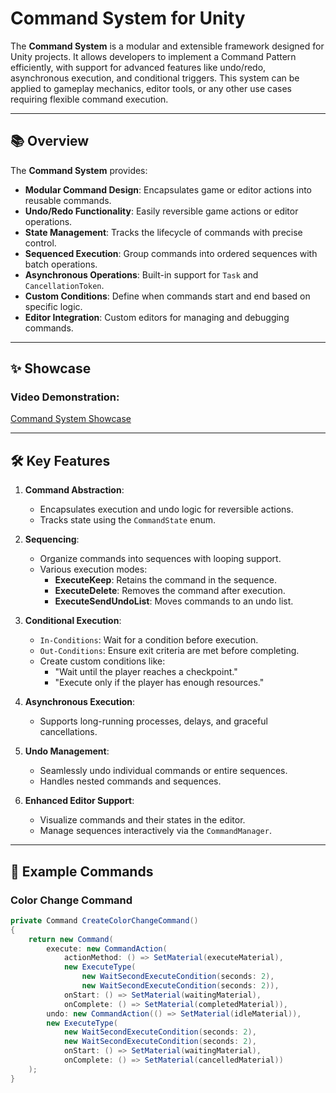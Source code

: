 # Command System for Unity

The **Command System** is a modular and extensible framework designed for Unity projects. It allows developers to implement a Command Pattern efficiently, with support for advanced features like undo/redo, asynchronous execution, and conditional triggers. This system can be applied to gameplay mechanics, editor tools, or any other use cases requiring flexible command execution.

---

## 📚 Overview

The **Command System** provides:

- **Modular Command Design**: Encapsulates game or editor actions into reusable commands.
- **Undo/Redo Functionality**: Easily reversible game actions or editor operations.
- **State Management**: Tracks the lifecycle of commands with precise control.
- **Sequenced Execution**: Group commands into ordered sequences with batch operations.
- **Asynchronous Operations**: Built-in support for `Task` and `CancellationToken`.
- **Custom Conditions**: Define when commands start and end based on specific logic.
- **Editor Integration**: Custom editors for managing and debugging commands.

---

## ✨ Showcase

### Video Demonstration:
[Command System Showcase](https://www.youtube.com/watch?v=rU2XFmPoywY)

---

## 🛠 Key Features

1. **Command Abstraction**:
   - Encapsulates execution and undo logic for reversible actions.
   - Tracks state using the `CommandState` enum.

2. **Sequencing**:
   - Organize commands into sequences with looping support.
   - Various execution modes:
     - **ExecuteKeep**: Retains the command in the sequence.
     - **ExecuteDelete**: Removes the command after execution.
     - **ExecuteSendUndoList**: Moves commands to an undo list.

3. **Conditional Execution**:
   - `In-Conditions`: Wait for a condition before execution.
   - `Out-Conditions`: Ensure exit criteria are met before completing.
   - Create custom conditions like:
     - "Wait until the player reaches a checkpoint."
     - "Execute only if the player has enough resources."

4. **Asynchronous Execution**:
   - Supports long-running processes, delays, and graceful cancellations.

5. **Undo Management**:
   - Seamlessly undo individual commands or entire sequences.
   - Handles nested commands and sequences.

6. **Enhanced Editor Support**:
   - Visualize commands and their states in the editor.
   - Manage sequences interactively via the `CommandManager`.

---



## 🧩 Example Commands

### **Color Change Command**
```csharp
private Command CreateColorChangeCommand()
{
    return new Command(
        execute: new CommandAction(
            actionMethod: () => SetMaterial(executeMaterial),
            new ExecuteType(
                new WaitSecondExecuteCondition(seconds: 2),
                new WaitSecondExecuteCondition(seconds: 2)),
            onStart: () => SetMaterial(waitingMaterial),
            onComplete: () => SetMaterial(completedMaterial)),
        undo: new CommandAction(() => SetMaterial(idleMaterial)),
        new ExecuteType(
            new WaitSecondExecuteCondition(seconds: 2),
            new WaitSecondExecuteCondition(seconds: 2),
            onStart: () => SetMaterial(waitingMaterial),
            onComplete: () => SetMaterial(cancelledMaterial))
    );
}

